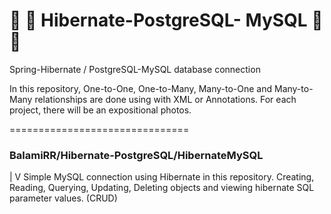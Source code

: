  # :fallen_leaf: :leaves: Hibernate-PostgreSQL- MySQL :leaves: :fallen_leaf:
Spring-Hibernate / PostgreSQL-MySQL database connection

In this repository, One-to-One, One-to-Many, Many-to-One and Many-to-Many relationships are done using with XML or Annotations. For each project, there will be an expositional photos.

===============================

### BalamiRR/Hibernate-PostgreSQL/HibernateMySQL
 |
 V
Simple MySQL connection using Hibernate in this repository.
Creating, Reading, Querying, Updating, Deleting objects and viewing hibernate SQL parameter values. (CRUD)


